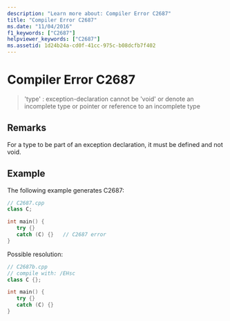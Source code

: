 ```yaml
---
description: "Learn more about: Compiler Error C2687"
title: "Compiler Error C2687"
ms.date: "11/04/2016"
f1_keywords: ["C2687"]
helpviewer_keywords: ["C2687"]
ms.assetid: 1d24b24a-cd0f-41cc-975c-b08dcfb7f402
---
```

# Compiler Error C2687

> 'type' : exception-declaration cannot be 'void' or denote an incomplete type or pointer or reference to an incomplete type

## Remarks

For a type to be part of an exception declaration, it must be defined and not void.

## Example

The following example generates C2687:

```cpp
// C2687.cpp
class C;

int main() {
   try {}
   catch (C) {}   // C2687 error
}
```

Possible resolution:

```cpp
// C2687b.cpp
// compile with: /EHsc
class C {};

int main() {
   try {}
   catch (C) {}
}
```
